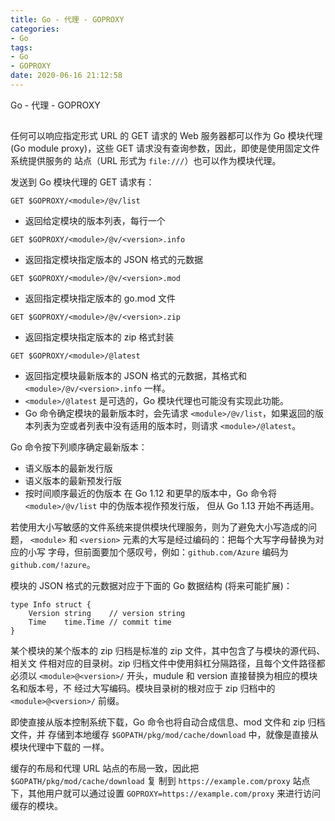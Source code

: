 ```yaml
---
title: Go - 代理 - GOPROXY
categories:
- Go
tags:
- Go
- GOPROXY
date: 2020-06-16 21:12:58
---
```


Go - 代理 - GOPROXY

<!--more-->

## 

任何可以响应指定形式 URL 的 GET 请求的 Web 服务器都可以作为 Go 模块代理(Go
module proxy)，这些 GET 请求没有查询参数，因此，即使是使用固定文件系统提供服务的
站点（URL 形式为 `file:///`）也可以作为模块代理。

发送到 Go 模块代理的 GET 请求有：

`GET $GOPROXY/<module>/@v/list` 
* 返回给定模块的版本列表，每行一个

`GET $GOPROXY/<module>/@v/<version>.info` 
* 返回指定模块指定版本的 JSON 格式的元数据

`GET $GOPROXY/<module>/@v/<version>.mod` 
* 返回指定模块指定版本的 go.mod 文件

`GET $GOPROXY/<module>/@v/<version>.zip` 
* 返回指定模块指定版本的 zip 格式封装

`GET $GOPROXY/<module>/@latest` 
* 返回指定模块最新版本的 JSON 格式的元数据，其格式和 `<module>/@v/<version>.info` 一样。
* `<module>/@latest` 是可选的，Go 模块代理也可能没有实现此功能。
* Go 命令确定模块的最新版本时，会先请求 `<module>/@v/list`，如果返回的版本列表为空或者列表中没有适用的版本时，则请求 `<module>/@latest`。

Go 命令按下列顺序确定最新版本：
* 语义版本的最新发行版
* 语义版本的最新预发行版
* 按时间顺序最近的伪版本
在 Go 1.12 和更早的版本中，Go 命令将 `<module>/@v/list` 中的伪版本视作预发行版，
但从 Go 1.13 开始不再适用。

若使用大小写敏感的文件系统来提供模块代理服务，则为了避免大小写造成的问题，
`<module>` 和 `<version>` 元素的大写是经过编码的：把每个大写字母替换为对应的小写
字母，但前面要加个感叹号，例如：`github.com/Azure` 编码为 `github.com/!azure`。

模块的 JSON 格式的元数据对应于下面的 Go 数据结构 (将来可能扩展)：

    type Info struct {
        Version string    // version string
        Time    time.Time // commit time
    }

某个模块的某个版本的 zip 归档是标准的 zip 文件，其中包含了与模块的源代码、相关文
件相对应的目录树。zip 归档文件中使用斜杠分隔路径，且每个文件路径都必须以
`<module>@<version>/` 开头，mudule 和 version 直接替换为相应的模块名和版本号，不
经过大写编码。模块目录树的根对应于 zip 归档中的 `<module>@<version>/` 前缀。

即使直接从版本控制系统下载，Go 命令也将自动合成信息、mod 文件和 zip 归档文件，并
存储到本地缓存 `$GOPATH/pkg/mod/cache/download` 中，就像是直接从模块代理中下载的
一样。

缓存的布局和代理 URL 站点的布局一致，因此把 `$GOPATH/pkg/mod/cache/download` 复
制到 `https://example.com/proxy` 站点下，其他用户就可以通过设置
`GOPROXY=https://example.com/proxy` 来进行访问缓存的模块。
